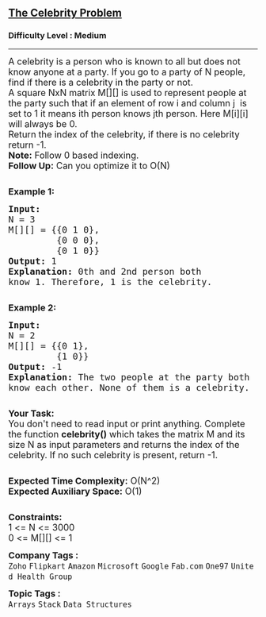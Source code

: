 <h2><a href="https://www.geeksforgeeks.org/problems/the-celebrity-problem/1?page=1&status=unsolved&sortBy=submissions">The Celebrity Problem</a></h2><h3>Difficulty Level : Medium</h3><hr><div class="problems_problem_content__Xm_eO"><p><span style="font-size: 18px;">A celebrity is a person who is known to all but does not know anyone at a party. If you go to a party of N people, find if there is a celebrity in the party or not.<br>A square NxN matrix M[][] is used to represent people at the party such that if an element of row i and column j &nbsp;is set to 1 it means ith person knows jth person. Here M[i][i] will always be 0.<br>Return the index of the celebrity, if there is no celebrity return -1.<br></span><span style="font-size: 18px;"><strong>Note:</strong> Follow 0 based indexing.<br><strong>Follow Up:</strong> Can you optimize it to O(N)</span><br>&nbsp;</p>
<p><strong><span style="font-size: 18px;">Example 1:</span></strong></p>
<pre><span style="font-size: 18px;"><strong>Input:</strong>
N = 3
M[][] = {{0 1 0},
         {0 0 0}, 
         {0 1 0}}
<strong>Output:</strong> 1
<strong>Explanation: </strong>0th and 2nd person both
know 1. Therefore, 1 is the celebrity. </span></pre>
<p><br><span style="font-size: 18px;"><strong>Example 2:</strong></span></p>
<pre><span style="font-size: 18px;"><strong>Input:</strong>
N = 2
M[][] = {{0 1},
         {1 0}}
<strong>Output:</strong> -1
<strong>Explanation: </strong>The two people at the party both
know each other. None of them is a celebrity.</span></pre>
<p><br><span style="font-size: 18px;"><strong>Your Task:</strong><br>You don't need to read input or print anything. Complete the function <strong>celebrity()</strong> which takes the matrix M and its size N as input parameters and returns the index of the celebrity. If no such celebrity is present, return -1.</span></p>
<p><br><span style="font-size: 18px;"><strong>Expected Time Complexity:</strong> O(N^2)<br><strong>Expected Auxiliary Space:</strong> O(1)</span></p>
<p><br><span style="font-size: 18px;"><strong>Constraints:</strong><br>1 &lt;= N &lt;= 3000<br>0 &lt;= M[][] &lt;= 1</span></p></div><p><span style=font-size:18px><strong>Company Tags : </strong><br><code>Zoho</code>&nbsp;<code>Flipkart</code>&nbsp;<code>Amazon</code>&nbsp;<code>Microsoft</code>&nbsp;<code>Google</code>&nbsp;<code>Fab.com</code>&nbsp;<code>One97</code>&nbsp;<code>United Health Group</code>&nbsp;<br><p><span style=font-size:18px><strong>Topic Tags : </strong><br><code>Arrays</code>&nbsp;<code>Stack</code>&nbsp;<code>Data Structures</code>&nbsp;